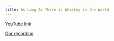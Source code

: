 ```yaml
---
title: As Long As There is Whiskey in the World
---
```


[YouTube link](https://www.youtube.com/watch?v=Lonz_cHJHNk)

[Our recording](https://www.dropbox.com/s/qdzs2phti2lrh5k/As%20Long%20as%20There%20is%20Whiskey%20in%20the%20World.m4a?dl=0)

```

```

